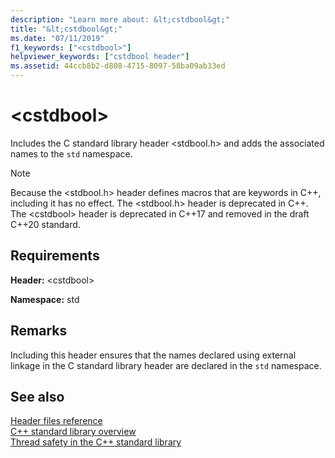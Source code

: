 ```yaml
---
description: "Learn more about: &lt;cstdbool&gt;"
title: "&lt;cstdbool&gt;"
ms.date: "07/11/2019"
f1_keywords: ["<cstdbool>"]
helpviewer_keywords: ["cstdbool header"]
ms.assetid: 44ccb8b2-d808-4715-8097-58ba09ab33ed
---
```

# &lt;cstdbool&gt;

Includes the C standard library header \<stdbool.h> and adds the associated names to the `std` namespace.

> [!NOTE]
> Because the \<stdbool.h> header defines macros that are keywords in C++, including it has no effect. The \<stdbool.h> header is deprecated in C++. The \<cstdbool> header is deprecated in C++17 and removed in the draft C++20 standard.

## Requirements

**Header:** \<cstdbool>

**Namespace:** std

## Remarks

Including this header ensures that the names declared using external linkage in the C standard library header are declared in the `std` namespace.

## See also

[Header files reference](cpp-standard-library-header-files.md)\
[C++ standard library overview](cpp-standard-library-overview.md)\
[Thread safety in the C++ standard library](thread-safety-in-the-cpp-standard-library.md)
